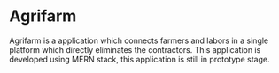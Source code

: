 # Agrifarm
Agrifarm is a application which connects farmers and labors in a single platform which directly eliminates the contractors. This application is developed using MERN stack, this application is still in prototype stage.
